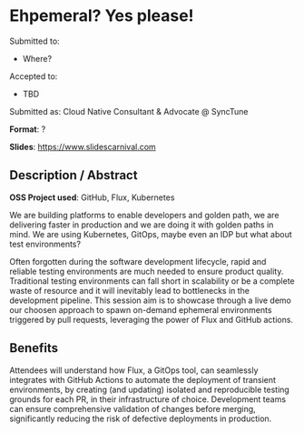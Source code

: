# Ehpemeral? Yes please!

Submitted to:
- Where?

Accepted to: 
- TBD

Submitted as: Cloud Native Consultant & Advocate @ SyncTune

**Format**: ?

**Slides**: https://www.slidescarnival.com

## Description / Abstract

**OSS Project used**: GitHub, Flux, Kubernetes

We are building platforms to enable developers and golden path, we are delivering faster in production and we are doing it with golden paths in mind. 
We are using Kubernetes, GitOps, maybe even an IDP but what about test environments?

Often forgotten during the software development lifecycle, rapid and reliable testing environments are much needed to ensure product quality. 
Traditional testing environments can fall short in scalability or be a complete waste of resource and it will inevitably lead to bottlenecks in the development pipeline. 
This session aim is to showcase through a live demo our choosen approach to spawn on-demand ephemeral environments triggered by pull requests, leveraging the power of Flux and GitHub actions.

## Benefits

Attendees will understand how Flux, a GitOps tool, can seamlessly integrates with GitHub Actions to automate the deployment of transient environments, by creating (and updating) isolated and reproducible testing grounds for each PR, in their infrastructure of choice.
Development teams can ensure comprehensive validation of changes before merging, significantly reducing the risk of defective deployments in production.

